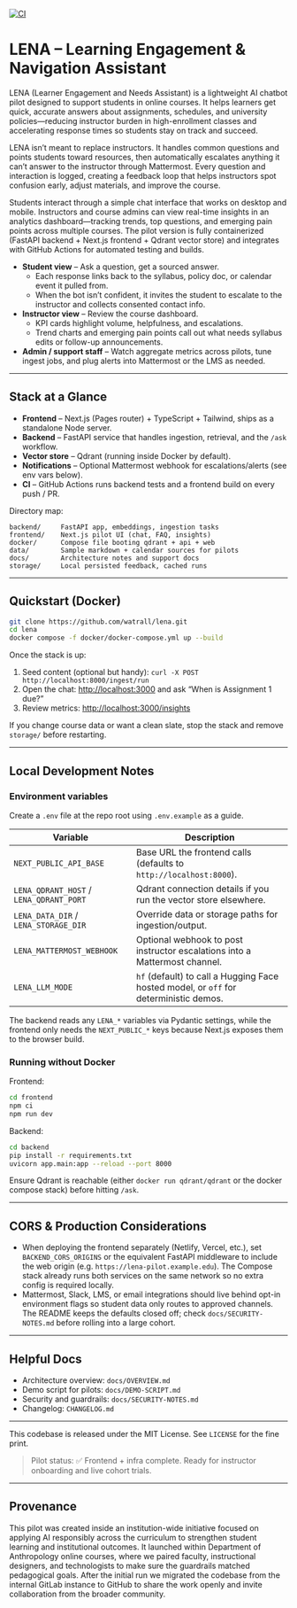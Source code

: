 [![CI][ci-badge]][ci-workflow]

# LENA – Learning Engagement & Navigation Assistant

LENA (Learner Engagement and Needs Assistant) is a lightweight AI chatbot pilot designed to support students in online courses. It helps learners get quick, accurate answers about assignments, schedules, and university policies—reducing instructor burden in high-enrollment classes and accelerating response times so students stay on track and succeed.

LENA isn’t meant to replace instructors. It handles common questions and points students toward resources, then automatically escalates anything it can’t answer to the instructor through Mattermost. Every question and interaction is logged, creating a feedback loop that helps instructors spot confusion early, adjust materials, and improve the course.

Students interact through a simple chat interface that works on desktop and mobile. Instructors and course admins can view real-time insights in an analytics dashboard—tracking trends, top questions, and emerging pain points across multiple courses. The pilot version is fully containerized (FastAPI backend + Next.js frontend + Qdrant vector store) and integrates with GitHub Actions for automated testing and builds.


- **Student view** – Ask a question, get a sourced answer.  
  - Each response links back to the syllabus, policy doc, or calendar event it pulled from.  
  - When the bot isn’t confident, it invites the student to escalate to the instructor and collects consented contact info.
- **Instructor view** – Review the course dashboard.  
  - KPI cards highlight volume, helpfulness, and escalations.  
  - Trend charts and emerging pain points call out what needs syllabus edits or follow-up announcements.
- **Admin / support staff** – Watch aggregate metrics across pilots, tune ingest jobs, and plug alerts into Mattermost or the LMS as needed.

---

## Stack at a Glance

- **Frontend** – Next.js (Pages router) + TypeScript + Tailwind, ships as a standalone Node server.
- **Backend** – FastAPI service that handles ingestion, retrieval, and the `/ask` workflow.
- **Vector store** – Qdrant (running inside Docker by default).
- **Notifications** – Optional Mattermost webhook for escalations/alerts (see env vars below).
- **CI** – GitHub Actions runs backend tests and a frontend build on every push / PR.

Directory map:

```
backend/     FastAPI app, embeddings, ingestion tasks
frontend/    Next.js pilot UI (chat, FAQ, insights)
docker/      Compose file booting qdrant + api + web
data/        Sample markdown + calendar sources for pilots
docs/        Architecture notes and support docs
storage/     Local persisted feedback, cached runs
```

---

## Quickstart (Docker)

```bash
git clone https://github.com/watrall/lena.git
cd lena
docker compose -f docker/docker-compose.yml up --build
```

Once the stack is up:

1. Seed content (optional but handy): `curl -X POST http://localhost:8000/ingest/run`
2. Open the chat: <http://localhost:3000> and ask “When is Assignment 1 due?”
3. Review metrics: <http://localhost:3000/insights>

If you change course data or want a clean slate, stop the stack and remove `storage/` before restarting.

---

## Local Development Notes

### Environment variables

Create a `.env` file at the repo root using `.env.example` as a guide.

| Variable | Description |
| --- | --- |
| `NEXT_PUBLIC_API_BASE` | Base URL the frontend calls (defaults to `http://localhost:8000`). |
| `LENA_QDRANT_HOST` / `LENA_QDRANT_PORT` | Qdrant connection details if you run the vector store elsewhere. |
| `LENA_DATA_DIR` / `LENA_STORAGE_DIR` | Override data or storage paths for ingestion/output. |
| `LENA_MATTERMOST_WEBHOOK` | Optional webhook to post instructor escalations into a Mattermost channel. |
| `LENA_LLM_MODE` | `hf` (default) to call a Hugging Face hosted model, or `off` for deterministic demos. |

The backend reads any `LENA_*` variables via Pydantic settings, while the frontend only needs the `NEXT_PUBLIC_*` keys because Next.js exposes them to the browser build.

### Running without Docker

Frontend:

```bash
cd frontend
npm ci
npm run dev
```

Backend:

```bash
cd backend
pip install -r requirements.txt
uvicorn app.main:app --reload --port 8000
```

Ensure Qdrant is reachable (either `docker run qdrant/qdrant` or the docker compose stack) before hitting `/ask`.

---

## CORS & Production Considerations

- When deploying the frontend separately (Netlify, Vercel, etc.), set `BACKEND_CORS_ORIGINS` or the equivalent FastAPI middleware to include the web origin (e.g. `https://lena-pilot.example.edu`). The Compose stack already runs both services on the same network so no extra config is required locally.
- Mattermost, Slack, LMS, or email integrations should live behind opt-in environment flags so student data only routes to approved channels. The README keeps the defaults closed off; check `docs/SECURITY-NOTES.md` before rolling into a large cohort.

---

## Helpful Docs

- Architecture overview: `docs/OVERVIEW.md`
- Demo script for pilots: `docs/DEMO-SCRIPT.md`
- Security and guardrails: `docs/SECURITY-NOTES.md`
- Changelog: `CHANGELOG.md`

---

This codebase is released under the MIT License. See `LICENSE` for the fine print.

> Pilot status: ✅ Frontend + infra complete. Ready for instructor onboarding and live cohort trials.

---

## Provenance

This pilot was created inside an institution-wide initiative focused on applying AI responsibly across the curriculum to strengthen student learning and institutional outcomes. It launched within Department of Anthropology online courses, where we paired faculty, instructional designers, and technologists to make sure the guardrails matched pedagogical goals. After the initial run we migrated the codebase from the internal GitLab instance to GitHub to share the work openly and invite collaboration from the broader community.

[ci-badge]: https://github.com/watrall/lena/actions/workflows/ci.yml/badge.svg
[ci-workflow]: https://github.com/watrall/lena/actions/workflows/ci.yml
